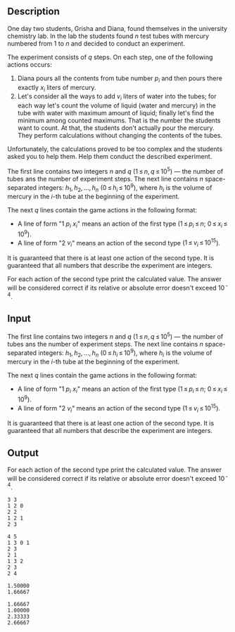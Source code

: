 ## Description

<div><p>One day two students, Grisha and Diana, found themselves in the university chemistry lab. In the lab the students found <span class="tex-span"><i>n</i></span> test tubes with mercury numbered from <span class="tex-span">1</span> to <span class="tex-span"><i>n</i></span> and decided to conduct an experiment.</p><p>The experiment consists of <span class="tex-span"><i>q</i></span> steps. On each step, one of the following actions occurs:</p><ol> <li> Diana pours all the contents from tube number <span class="tex-span"><i>p</i><sub class="lower-index"><i>i</i></sub></span> and then pours there exactly <span class="tex-span"><i>x</i><sub class="lower-index"><i>i</i></sub></span> liters of mercury. </li><li> Let's consider all the ways to add <span class="tex-span"><i>v</i><sub class="lower-index"><i>i</i></sub></span> liters of water into the tubes; for each way let's count the volume <span class="tex-font-style-bf">of liquid</span> (water and mercury) in the tube <span class="tex-font-style-bf">with water</span> with maximum amount of liquid; finally let's find the minimum among counted maximums. That is the number the students want to count. At that, the students don't actually pour the mercury. They perform calculations without changing the contents of the tubes. </li></ol><p>Unfortunately, the calculations proved to be too complex and the students asked you to help them. Help them conduct the described experiment.</p></div><div class="input-specification"><p>The first line contains two integers <span class="tex-span"><i>n</i></span> and <span class="tex-span"><i>q</i></span> (<span class="tex-span">1 ≤ <i>n</i>, <i>q</i> ≤ 10<sup class="upper-index">5</sup></span>) — the number of tubes ans the number of experiment steps. The next line contains <span class="tex-span"><i>n</i></span> space-separated integers: <span class="tex-span"><i>h</i><sub class="lower-index">1</sub>, <i>h</i><sub class="lower-index">2</sub>, ..., <i>h</i><sub class="lower-index"><i>n</i></sub></span> (<span class="tex-span">0 ≤ <i>h</i><sub class="lower-index"><i>i</i></sub> ≤ 10<sup class="upper-index">9</sup></span>), where <span class="tex-span"><i>h</i><sub class="lower-index"><i>i</i></sub></span> is the volume of mercury in the <span class="tex-span"><i>і</i></span>-th tube at the beginning of the experiment.</p><p>The next <span class="tex-span"><i>q</i></span> lines contain the game actions in the following format:</p><ul> <li> A line of form "<span class="tex-span">1</span> <span class="tex-span"><i>p</i><sub class="lower-index"><i>i</i></sub></span> <span class="tex-span"><i>x</i><sub class="lower-index"><i>i</i></sub></span>" means an action of the first type (<span class="tex-span">1 ≤ <i>p</i><sub class="lower-index"><i>i</i></sub> ≤ <i>n</i>;&nbsp;0 ≤ <i>x</i><sub class="lower-index"><i>i</i></sub> ≤ 10<sup class="upper-index">9</sup></span>). </li><li> A line of form "<span class="tex-span">2</span> <span class="tex-span"><i>v</i><sub class="lower-index"><i>i</i></sub></span>" means an action of the second type (<span class="tex-span">1 ≤ <i>v</i><sub class="lower-index"><i>i</i></sub> ≤ 10<sup class="upper-index">15</sup></span>). </li></ul><p>It is guaranteed that there is at least one action of the second type. It is guaranteed that all numbers that describe the experiment are integers.</p></div><div class="output-specification"><p>For each action of the second type print the calculated value. The answer will be considered correct if its relative or absolute error doesn't exceed <span class="tex-span">10<sup class="upper-index"> - 4</sup></span>.</p></div>

## Input

<p>The first line contains two integers <span class="tex-span"><i>n</i></span> and <span class="tex-span"><i>q</i></span> (<span class="tex-span">1 ≤ <i>n</i>, <i>q</i> ≤ 10<sup class="upper-index">5</sup></span>) — the number of tubes ans the number of experiment steps. The next line contains <span class="tex-span"><i>n</i></span> space-separated integers: <span class="tex-span"><i>h</i><sub class="lower-index">1</sub>, <i>h</i><sub class="lower-index">2</sub>, ..., <i>h</i><sub class="lower-index"><i>n</i></sub></span> (<span class="tex-span">0 ≤ <i>h</i><sub class="lower-index"><i>i</i></sub> ≤ 10<sup class="upper-index">9</sup></span>), where <span class="tex-span"><i>h</i><sub class="lower-index"><i>i</i></sub></span> is the volume of mercury in the <span class="tex-span"><i>і</i></span>-th tube at the beginning of the experiment.</p><p>The next <span class="tex-span"><i>q</i></span> lines contain the game actions in the following format:</p><ul> <li> A line of form "<span class="tex-span">1</span> <span class="tex-span"><i>p</i><sub class="lower-index"><i>i</i></sub></span> <span class="tex-span"><i>x</i><sub class="lower-index"><i>i</i></sub></span>" means an action of the first type (<span class="tex-span">1 ≤ <i>p</i><sub class="lower-index"><i>i</i></sub> ≤ <i>n</i>;&nbsp;0 ≤ <i>x</i><sub class="lower-index"><i>i</i></sub> ≤ 10<sup class="upper-index">9</sup></span>). </li><li> A line of form "<span class="tex-span">2</span> <span class="tex-span"><i>v</i><sub class="lower-index"><i>i</i></sub></span>" means an action of the second type (<span class="tex-span">1 ≤ <i>v</i><sub class="lower-index"><i>i</i></sub> ≤ 10<sup class="upper-index">15</sup></span>). </li></ul><p>It is guaranteed that there is at least one action of the second type. It is guaranteed that all numbers that describe the experiment are integers.</p>

## Output

<p>For each action of the second type print the calculated value. The answer will be considered correct if its relative or absolute error doesn't exceed <span class="tex-span">10<sup class="upper-index"> - 4</sup></span>.</p>





```input1
3 3
1 2 0
2 2
1 2 1
2 3

```




```input2
4 5
1 3 0 1
2 3
2 1
1 3 2
2 3
2 4

```




```output1
1.50000
1.66667

```




```output2
1.66667
1.00000
2.33333
2.66667

```


